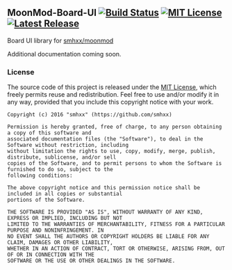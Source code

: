 ## MoonMod-Board-UI [![Build Status](https://img.shields.io/travis/smhxx/moonmod-board-ui/master.svg?maxAge=1800)](https://travis-ci.org/smhxx/moonmod-board-ui) [![MIT License](https://img.shields.io/badge/license-MIT-blue.svg)](https://opensource.org/licenses/MIT) [![Latest Release](https://img.shields.io/github/release/smhxx/moonmod-board-ui.svg?maxAge=1800)](https://github.com/smhxx/moonmod-board-ui/releases)

Board UI library for [smhxx/moonmod](https://github.com/smhxx/moonmod)

Additional documentation coming soon.

### License

The source code of this project is released under the [MIT License](https://opensource.org/licenses/MIT), which freely permits reuse and redistribution. Feel free to use and/or modify it in any way, provided that you include this copyright notice with your work.

    Copyright (c) 2016 "smhxx" (https://github.com/smhxx)

    Permission is hereby granted, free of charge, to any person obtaining a copy of this software and
    associated documentation files (the "Software"), to deal in the Software without restriction, including
    without limitation the rights to use, copy, modify, merge, publish, distribute, sublicense, and/or sell
    copies of the Software, and to permit persons to whom the Software is furnished to do so, subject to the
    following conditions:

    The above copyright notice and this permission notice shall be included in all copies or substantial
    portions of the Software.

    THE SOFTWARE IS PROVIDED "AS IS", WITHOUT WARRANTY OF ANY KIND, EXPRESS OR IMPLIED, INCLUDING BUT NOT
    LIMITED TO THE WARRANTIES OF MERCHANTABILITY, FITNESS FOR A PARTICULAR PURPOSE AND NONINFRINGEMENT. IN
    NO EVENT SHALL THE AUTHORS OR COPYRIGHT HOLDERS BE LIABLE FOR ANY CLAIM, DAMAGES OR OTHER LIABILITY,
    WHETHER IN AN ACTION OF CONTRACT, TORT OR OTHERWISE, ARISING FROM, OUT OF OR IN CONNECTION WITH THE
    SOFTWARE OR THE USE OR OTHER DEALINGS IN THE SOFTWARE.
